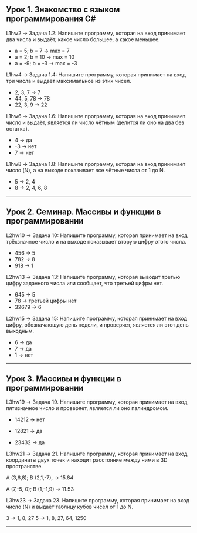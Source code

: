 ## Урок 1. Знакомство с языком программирования С\#

L1hw2 -\> Задача 1.2: Напишите программу, которая на вход принимает два числа и выдаёт, какое число большее, а какое меньшее.

-   a = 5; b = 7 -\> max = 7
-   a = 2; b = 10 -\> max = 10
-   a = -9; b = -3 -\> max = -3

L1hw4 -\> Задача 1.4: Напишите программу, которая принимает на вход три числа и выдаёт максимальное из этих чисел.

-   2, 3, 7 -\> 7
-   44, 5, 78 -\> 78
-   22, 3, 9 -\> 22

L1hw6 -\> Задача 1.6: Напишите программу, которая на вход принимает число и выдаёт, является ли число чётным (делится ли оно на два без остатка).

-   4 -\> да
-   \-3 -\> нет
-   7 -\> нет

L1hw8 -\> Задача 1.8: Напишите программу, которая на вход принимает число (N), а на выходе показывает все чётные числа от 1 до N.

-   5 -\> 2, 4
-   8 -\> 2, 4, 6, 8

---

## Урок 2. Семинар. Массивы и функции в программировании

L2hw10 -\> Задача 10: Напишите программу, которая принимает на вход трёхзначное число и на выходе показывает вторую цифру этого числа.

-   456 -\> 5
-   782 -\> 8
-   918 -\> 1

L2hw13 -\> Задача 13: Напишите программу, которая выводит третью цифру заданного числа или сообщает, что третьей цифры нет.

-   645 -\> 5
-   78 -\> третьей цифры нет
-   32679 -\> 6


L2hw15 -\> Задача 15: Напишите программу, которая принимает на вход цифру, обозначающую день недели, и проверяет, является ли этот день выходным.

-   6 -\> да
-   7 -\> да
-   1 -\> нет

---

## Урок 3. Массивы и функции в программировании
L3hw19 -\> Задача 19. Напишите программу, которая принимает на вход пятизначное число и проверяет, является ли оно палиндромом.

- 14212 -> нет

- 12821 -> да

- 23432 -> да

L3hw21 -\> Задача 21. Напишите программу, которая принимает на вход координаты двух точек и находит расстояние между ними в 3D пространстве.

A (3,6,8); B (2,1,-7), -> 15.84

A (7,-5, 0); B (1,-1,9) -> 11.53

L3hw23 -\> Задача 23. Напишите программу, которая принимает на вход число (N) и выдаёт таблицу кубов чисел от 1 до N.

3 -> 1, 8, 27
5 -> 1, 8, 27, 64, 1250

---